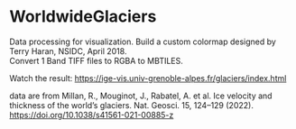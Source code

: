 # WorldwideGlaciers

Data processing for visualization. Build a custom colormap designed by Terry Haran, NSIDC, April 2018.  
Convert 1 Band TIFF files to RGBA to MBTILES. 

Watch the result: https://ige-vis.univ-grenoble-alpes.fr/glaciers/index.html

data are from Millan, R., Mouginot, J., Rabatel, A. et al. Ice velocity and thickness of the world’s glaciers. Nat. Geosci. 15, 124–129 (2022). https://doi.org/10.1038/s41561-021-00885-z


